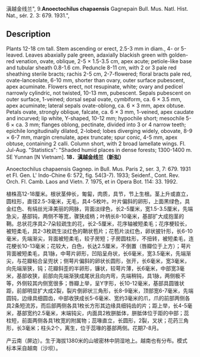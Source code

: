 滇越金线兰",
9.**Anoectochilus chapaensis** Gagnepain Bull. Mus. Natl. Hist. Nat., sér. 2. 3: 679. 1931.",

## Description
Plants 12-18 cm tall. Stem ascending or erect, 2.5-3 mm in diam., 4- or 5-leaved. Leaves abaxially pale green, adaxially blackish green with golden-red venation, ovate, oblique, 2-5 × 1.5-3.5 cm, apex acute; petiole-like base and tubular sheath 0.8-1.6 cm. Peduncle 8-11 cm, with 2 or 3 pale red sheathing sterile bracts; rachis 2-5 cm, 2-7-flowered; floral bracts pale red, ovate-lanceolate, 6-10 mm, shorter than ovary, outer surface pubescent, apex acuminate. Flowers erect, not resupinate, white; ovary and pedicel narrowly cylindric, not twisted, 10-13 mm, pubescent. Sepals pubescent on outer surface, 1-veined; dorsal sepal ovate, cymbiform, ca. 6 × 3.5 mm, apex acuminate; lateral sepals ovate-oblong, ca. 6 × 3 mm, apex obtuse. Petals ovate, strongly oblique, falcate, ca. 6 × 3 mm, 1-veined, apex caudate and incurved; lip white, Y-shaped, 10-12 mm; hypochile short; mesochile 5-6 × ca. 3 mm; flanges oblong, pectinate, divided into 3 or 4 narrow teeth; epichile longitudinally dilated, 2-lobed; lobes diverging widely, obovate, 8-9 × 6-7 mm, margin crenulate, apex truncate; spur conic, 4-5 mm, apex obtuse, containing 2 calli. Column short, with 2 broad lamellate wings. Fl. Jul-Aug.
  "Statistics": "Shaded humid places in dense forests; 1300-1400 m. SE Yunnan [N Vietnam].
**18．滇越金线兰（新拟）**

Anoectochilus chapaensis Gagnep. in Bull. Mus. Paris 2, ser. 3, 7: 679. 1931 et Fl. Gen. L' Indo-Chine 6: 572, fig. 54(3-7). 1933; Seidenf., Cont. Rev. Orch. Fl. Camb. Laos and Vietn. 7. 1975, et in Opera Bot. 114: 33. 1992.

植株高12-18厘米。根状茎伸长，匍匐，肉质，具节，节上生根。茎上升或直立，圆柱形，直径2.5-3毫米，无毛，具4-5枚叶。叶片偏斜的卵形，上面黑绿色，具金红色、有绢丝光泽美丽的网脉，背面淡绿色，长2-5厘米，宽1.5-3.5厘米，先端急尖，基部钝，两侧不等宽，骤狭成柄；叶柄长8-10毫米，基部扩大成抱茎的鞘。总状花序具2-7朵较疏生的花，长2-5厘米，花序轴被短柔毛；花序梗较长，被短柔毛，具2-3枚疏生淡红色的鞘状苞片；花苞片淡红色，卵状披针形，长6-10毫米，先端渐尖，背面被短柔毛，较子房短；子房圆柱形，不扭转，被短柔毛，连花梗长10-13毫米；花较大，白色，长达2.5厘米，不倒置（唇瓣位于上方）；萼片背面被短柔毛，具1脉，中萼片卵形，凹陷呈舟状，长6毫米，宽3.5毫米，先端渐尖，与花瓣粘合呈兜状；侧萼片偏斜的卵状长圆形，张开，长6毫米，宽3毫米，向先端渐狭，钝；花瓣斜歪的半卵形，镰状，较萼片薄，长6毫米，中部宽3毫米，基部收狭，前部向先端渐狭成尾状且向内弯，先端稍钝，具1脉，两侧极不等，外侧较其内侧宽很多；唇瓣上举，呈Y字形，长10-12毫米，基部具圆锥状距，前部明显扩大成2裂，裂片倒卵状三角形，长8-9毫米，顶部宽6-7毫米，先端圆钝，边缘具细圆齿，中部收狭成长5-6毫米、宽约3毫米的爪，爪的前部两侧各具2条短流苏，而后部两侧各具1枚长方形其边缘具细钝齿的片；距上举，长4-5毫米，基部宽约2.5毫米，末端钝尖，内面具2枚胼胝体，胼胝体位于距的中部；蕊柱短，前面两侧各具1枚宽的附属物；蕊喙直立，长圆形，2裂，叉状；花药三角形，长3毫米；柱头2个，离生，位于蕊喙的基部两侧。花期7-8月。

产云南（屏边）。生于海拔1380米的山坡密林中阴湿地上。越南也有分布。模式 标本采自越南（沙坝）。
